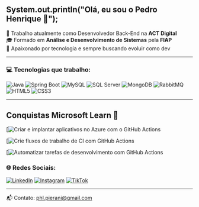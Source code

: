 ## System.out.println("Olá, eu sou o Pedro Henrique 👋");

💼 Trabalho atualmente como Desenvolvedor Back-End na **ACT Digital**  
🎓 Formado em **Análise e Desenvolvimento de Sistemas** pela **FIAP**  
🚀 Apaixonado por tecnologia e sempre buscando evoluir como dev

---

### 💻 Tecnologias que trabalho:

![Java](https://img.shields.io/badge/JAVA-007396?style=for-the-badge&logo=java&logoColor=white)
![Spring Boot](https://img.shields.io/badge/SPRING%20BOOT-6DB33F?style=for-the-badge&logo=spring-boot&logoColor=white)
![MySQL](https://img.shields.io/badge/MYSQL-4479A1?style=for-the-badge&logo=mysql&logoColor=white)
![SQL Server](https://img.shields.io/badge/SQL%20SERVER-CC2927?style=for-the-badge&logo=microsoft-sql-server&logoColor=white)
![MongoDB](https://img.shields.io/badge/MONGODB-47A248?style=for-the-badge&logo=mongodb&logoColor=white)
![RabbitMQ](https://img.shields.io/badge/RABBITMQ-FF6600?style=for-the-badge&logo=rabbitmq&logoColor=white)
![HTML5](https://img.shields.io/badge/HTML5-E34F26?style=for-the-badge&logo=html5&logoColor=white)
![CSS3](https://img.shields.io/badge/CSS3-1572B6?style=for-the-badge&logo=css3&logoColor=white)

---

## Conquistas Microsoft Learn 🏅

[![Criar e implantar aplicativos no Azure com o GitHub Actions](https://learn.microsoft.com/api/achievements/share/pt-br/PedroLoureno-4442/3A2XGMZH?sharingId=91EB2BA5CB292BB6)

[![Crie fluxos de trabalho de CI com GitHub Actions](https://learn.microsoft.com/api/achievements/share/pt-br/PedroLoureno-4442/3AZUJRCH?sharingId=91EB2BA5CB292BB6)

[![Automatizar tarefas de desenvolvimento com GitHub Actions](https://learn.microsoft.com/api/achievements/share/pt-br/PedroLoureno-4442/E5GYLKGP?sharingId=91EB2BA5CB292BB6)


### 🌐 Redes Sociais:

[![LinkedIn](https://img.shields.io/badge/LinkedIn-0A66C2?style=for-the-badge&logo=linkedin&logoColor=white)](https://www.linkedin.com/in/pedro-henrique-louren%C3%A7o-pierani-a268b626a?utm_source=share&utm_campaign=share_via&utm_content=profile&utm_medium=ios_app)
[![Instagram](https://img.shields.io/badge/Instagram-E4405F?style=for-the-badge&logo=instagram&logoColor=white)](https://www.instagram.com/devpierani_?igsh=dzZyYms1MDd5dXQ3&utm_source=qr)
[![TikTok](https://img.shields.io/badge/TikTok-000000?style=for-the-badge&logo=tiktok&logoColor=white)](https://www.tiktok.com/@devpierani1)

---

📬 Contato: [phl.pierani@gmail.com](mailto:phl.pierani@gmail.com)

